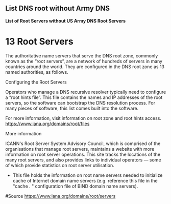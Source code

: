 ## List DNS root without Army DNS
******List of Root Servers without US Army DNS
Root Servers******



# 13 Root Servers 
The authoritative name servers that serve the DNS root zone, 
commonly known as the “root servers”, are a network of hundreds of servers in many countries around the world. 
They are configured in the DNS root zone as 13 named authorities, as follows.

Configuring the Root Servers

Operators who manage a DNS recursive resolver typically need to configure a “root hints file”. 
This file contains the names and IP addresses of the root servers, so the software can bootstrap the DNS resolution process. 
For many pieces of software, this list comes built into the software.

For more information, visit information on root zone and root hints access.
https://www.iana.org/domains/root/files

More information

ICANN's Root Server System Advisory Council, which is comprised of the organisations that manage root servers,
maintains a website with more information on root server operations.
This site tracks the locations of the many root servers, and also provides links to individual operators
— some of which provide statistics on root server utilisation.

- This file holds the information on root name servers needed to initialize cache of Internet domain name servers
(e.g. reference this file in the "cache  .  <file>" configuration file of BIND domain name servers).

#Source  https://www.iana.org/domains/root/servers

